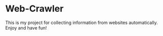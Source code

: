 # Web-Crawler
This is my project for collecting information from websites automatically.
Enjoy and have fun!
